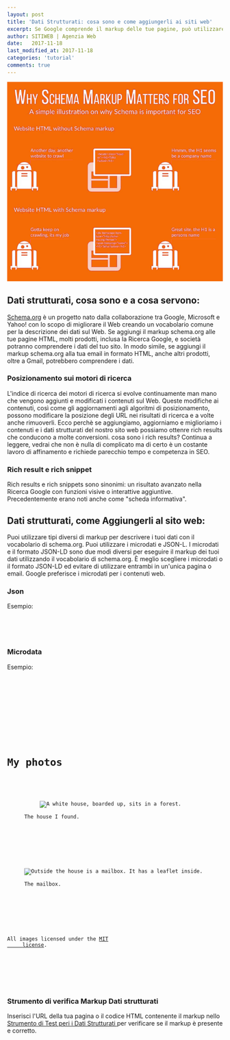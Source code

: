 ```yaml
---
layout: post
title: 'Dati Strutturati: cosa sono e come aggiungerli ai siti web'
excerpt: Se Google comprende il markup delle tue pagine, può utilizzare tali informazioni per aggiungere rich snippet e altre funzionalità al tuo risultato di ricerca.
author: SITIWEB | Agenzia Web
date:   2017-11-18
last_modified_at: 2017-11-18
categories: 'tutorial'
comments: true
---
```

<img itemprop="image" src="/img/structured-data-markup.jpg" alt="Dati Strutturati e microdata aiutano a posizionare il sito web sui motori di ricerca" title="Dati Strutturati e microdata aiutano a posizionare il sito web sui motori di ricerca">

## Dati strutturati, cosa sono e a cosa servono:

<a href="http://schema.org/" rel="nofollow" title="vai al link esterno Schema.org">Schema.org</a> è un progetto nato dalla collaborazione tra Google, Microsoft e Yahoo! con lo scopo di migliorare il Web creando un vocabolario comune per la descrizione dei dati sul Web. Se aggiungi il markup schema.org alle tue pagine HTML, molti prodotti, inclusa la Ricerca Google, e società potranno comprendere i dati del tuo sito. In modo simile, se aggiungi il markup schema.org alla tua email in formato HTML, anche altri prodotti, oltre a Gmail, potrebbero comprendere i dati.

### Posizionamento sui motori di ricerca
L'indice di ricerca dei motori di ricerca si evolve continuamente man mano che vengono aggiunti e modificati i contenuti sul Web. Queste modifiche ai contenuti, così come gli aggiornamenti agli algoritmi di posizionamento, possono modificare la posizione degli URL nei risultati di ricerca e a volte anche rimuoverli. Ecco perchè se
aggiungiamo, aggiorniamo e miglioriamo i contenuti e i dati strutturati del nostro sito web possiamo ottenre
rich results che conducono a molte conversioni. cosa sono i rich results? Continua a leggere, vedrai che non è
nulla di complicato ma di certo è un costante lavoro di affinamento e richiede parecchio tempo e competenza in SEO.

### Rich result e rich snippet
Rich results e rich snippets sono sinonimi: un risultato avanzato nella Ricerca Google con funzioni visive o interattive aggiuntive. Precedentemente erano noti anche come "scheda informativa".


## Dati strutturati, come Aggiungerli al sito web:

Puoi utilizzare tipi diversi di markup per descrivere i tuoi dati con il vocabolario di schema.org. Puoi utilizzare i microdati e JSON-L. I microdati e il formato JSON-LD sono due modi diversi per eseguire il markup dei tuoi dati utilizzando il vocabolario di schema.org. È meglio scegliere i microdati o il formato JSON-LD ed evitare di utilizzare entrambi in un'unica pagina o email. Google preferisce i microdati per i contenuti web.

### Json
Esempio:
<code>
  <script type="application/ld+json">
  {
  "@context": "http://schema.org/",
  "@type": "Recipe",
  "name": "Grandma's Holiday Apple Pie",
  "author": "Elaine Smith",
  "image": "http://images.edge-generalmills.com/56459281-6fe6-4d9d-984f-385c9488d824.jpg",
  "description": "A classic apple pie.",
  "aggregateRating": {
    "@type": "AggregateRating",
    "ratingValue": "4",
    "reviewCount": "276",
    "bestRating": "5",
    "worstRating": "1"
  },
  "prepTime": "PT30M",
  "totalTime": "PT1H",
  "recipeYield": "8",
  "nutrition": {
    "@type": "NutritionInformation",
    "servingSize": "1 medium slice",
    "calories": "230 calories",
    "fatContent": "1 g",
    "carbohydrateContent": "43 g",
  },
  "recipeIngredient": [
    "1 box refrigerated pie crusts, softened as directed on box",
    "6 cups thinly sliced, peeled apples (6 medium)",
    "..."
  ],
  "recipeInstructions": [
    "1...",
    "2..."
   ]
  }
  </script>
</code>


### Microdata
Esempio:
<code>
  <!DOCTYPE HTML>
  <html>
   <head>
    <title>Photo gallery</title>
   </head>
   <body>
    <h1>My photos</h1>
    <figure itemscope itemtype="http://n.whatwg.org/work" itemref="licenses">
     <img itemprop="work" src="images/house.jpeg" alt="A white house, boarded up, sits in a forest.">
     <figcaption itemprop="title">The house I found.</figcaption>
    </figure>
    <figure itemscope itemtype="http://n.whatwg.org/work" itemref="licenses">
     <img itemprop="work" src="images/mailbox.jpeg" alt="Outside the house is a mailbox. It has a leaflet inside.">
     <figcaption itemprop="title">The mailbox.</figcaption>
    </figure>
    <footer>
     <p id="licenses">All images licensed under the <a itemprop="license"
     href="http://www.opensource.org/licenses/mit-license.php">MIT
     license</a>.</p>
    </footer>
   </body>
  </html>
</code>

### Strumento di verifica Markup Dati strutturati
Inserisci l'URL della tua pagina o il codice HTML contenente il markup nello
<a href="https://search.google.com/structured-data/testing-tool" rel="nofollow" title="external link - vai allo strumento test dati strutturati di Goolge"> Strumento di Test peri i Dati Strutturati </a>
per verificare se il markup è presente e corretto.
